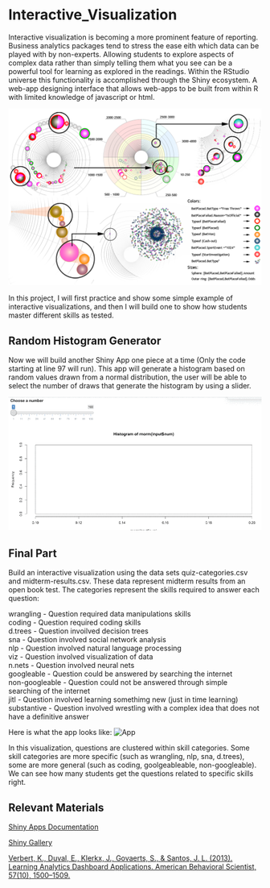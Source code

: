 # Interactive_Visualization

Interactive visualization is becoming a more prominent feature of reporting. Business analytics packages tend to stress the ease eith which data can be played with by non-experts. Allowing students to explore aspects of complex data rather than simply telling them what you see can be a powerful tool for learning as explored in the readings. Within the RStudio universe this functionality is accomplished through the Shiny ecosystem. A web-app designing interface that allows web-apps to be built from within R with limited knowledge of javascript or html.

![int_vis](https://github.com/ab4499/Interactive_Vis/blob/master/graphs/Int_vis.png "github")

In this project, I will first practice and show some simple example of interactive visualizations, and then I will build one to show how students master different skills as tested.


## Random Histogram Generator

Now we will build another Shiny App one piece at a time (Only the code starting at line 97 will run). This app will generate a histogram based on random values drawn from a normal distribution, the user will be able to select the number of draws that generate the histogram by using a slider.

![gif1](https://github.com/ab4499/Interactive_Vis/blob/master/graphs/gif1.gif "github")

## Final Part

Build an interactive visualization using the data sets quiz-categories.csv and midterm-results.csv. These data represent midterm results from an open book test. The categories represent the skills required to answer each question:

wrangling - Question required data manipulations skills  
coding - Question required coding skills  
d.trees - Question invoilved decision trees  
sna - Question involved social network analysis  
nlp - Question involved natural language processing  
viz - Question involved visualization of data  
n.nets - Question involved neural nets  
googleable - Question could be answered by searching the internet  
non-googleable - Question could not be answered through simple searching of the internet  
jitl - Question involved learning somethimg new (just in time learning)  
substantive - Question involved wrestling with a complex idea that does not have a definitive answer

Here is what the app looks like: 
![App](http://recordit.co/I3DzLgE8Zj "github")

In this visualization, questions are clustered within skill categories. Some skill categories are more specific (such as wrangling, nlp, sna, d.trees), some are more general (such as coding, goolgeableable, non-googleable). We can see how many students get the questions related to specific skills right.

## Relevant Materials

[Shiny Apps Documentation](https://shiny.rstudio.com/)

[Shiny Gallery](https://shiny.rstudio.com/gallery/)

[Verbert, K., Duval, E., Klerkx, J., Govaerts, S., & Santos, J. L. (2013). Learning Analytics Dashboard Applications. American Behavioral Scientist, 57(10), 1500–1509.](https://journals.sagepub.com/doi/abs/10.1177/0002764213479363)


